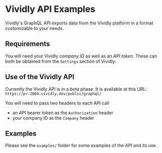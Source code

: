 # Vividly API Examples

Vividly's GraphQL API exports data from the Vividly platform in a format customizable to your needs.

## Requirements

You will need your Vividly _company ID_ as well as an _API token_. These can both be obtained from the `Settings` section of Vividly.

## Use of the Vividly API

Currently the Vividly API is in a _beta_ phase. It is available at this URL: `https://pr-2004.vividly.dev/public/graphql/`

You will need to pass two headers to each API call
- an API bearer token as the `Authorization` header
- your company ID as the `Company` header

## Examples

Please see the `examples/` folder for some examples of the API and its use.
